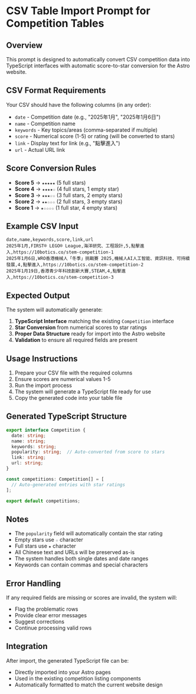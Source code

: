 # CSV Table Import Prompt for Competition Tables

## Overview
This prompt is designed to automatically convert CSV competition data into TypeScript interfaces with automatic score-to-star conversion for the Astro website.

## CSV Format Requirements
Your CSV should have the following columns (in any order):
- `date` - Competition date (e.g., "2025年1月", "2025年1月6日")
- `name` - Competition name
- `keywords` - Key topics/areas (comma-separated if multiple)
- `score` - Numerical score (1-5) or rating (will be converted to stars)
- `link` - Display text for link (e.g., "點擊進入")
- `url` - Actual URL link

## Score Conversion Rules
- **Score 5** → `★★★★★` (5 full stars)
- **Score 4** → `★★★★☆` (4 full stars, 1 empty star)
- **Score 3** → `★★★☆☆` (3 full stars, 2 empty stars)
- **Score 2** → `★★☆☆☆` (2 full stars, 3 empty stars)
- **Score 1** → `★☆☆☆☆` (1 full star, 4 empty stars)

## Example CSV Input
```csv
date,name,keywords,score,link,url
2025年1月,FIRST® LEGO® League,海洋研究、工程設計,5,點擊進入,https://10botics.co/stem-competition-1
2025年1月6日,WRO香港機械人「冬季」挑戰賽 2025,機械人AI人工智能、資訊科技、可持續發展,4,點擊進入,https://10botics.co/stem-competition-2
2025年1月19日,香港青少年科技創新大賽,STEAM,4,點擊進入,https://10botics.co/stem-competition-3
```

## Expected Output
The system will automatically generate:
1. **TypeScript Interface** matching the existing `Competition` interface
2. **Star Conversion** from numerical scores to star ratings
3. **Proper Data Structure** ready for import into the Astro website
4. **Validation** to ensure all required fields are present

## Usage Instructions
1. Prepare your CSV file with the required columns
2. Ensure scores are numerical values 1-5
3. Run the import process
4. The system will generate a TypeScript file ready for use
5. Copy the generated code into your table file

## Generated TypeScript Structure
```typescript
export interface Competition {
  date: string;
  name: string;
  keywords: string;
  popularity: string;  // Auto-converted from score to stars
  link: string;
  url: string;
}

const competitions: Competition[] = [
  // Auto-generated entries with star ratings
];

export default competitions;
```

## Notes
- The `popularity` field will automatically contain the star rating
- Empty stars use `☆` character
- Full stars use `★` character
- All Chinese text and URLs will be preserved as-is
- The system handles both single dates and date ranges
- Keywords can contain commas and special characters

## Error Handling
If any required fields are missing or scores are invalid, the system will:
- Flag the problematic rows
- Provide clear error messages
- Suggest corrections
- Continue processing valid rows

## Integration
After import, the generated TypeScript file can be:
- Directly imported into your Astro pages
- Used in the existing competition listing components
- Automatically formatted to match the current website design
